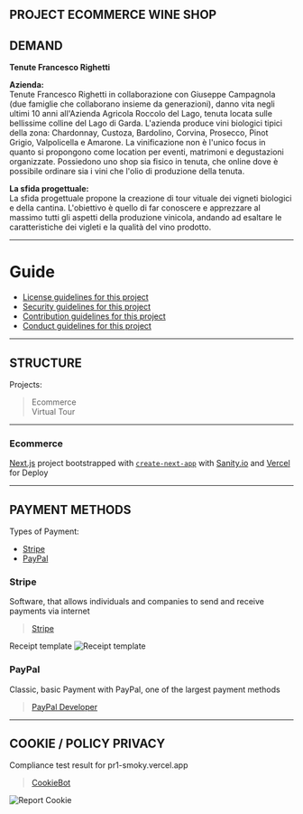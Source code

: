 ## PROJECT ECOMMERCE WINE SHOP

## DEMAND

**Tenute Francesco Righetti**

**Azienda:**
<br />
Tenute Francesco Righetti in collaborazione con Giuseppe
Campagnola (due famiglie che collaborano insieme da
generazioni), danno vita negli ultimi 10 anni all'Azienda Agricola
Roccolo del Lago, tenuta locata sulle bellissime colline del Lago
di Garda.
L'azienda produce vini biologici tipici della zona: Chardonnay,
Custoza, Bardolino, Corvina, Prosecco, Pinot Grigio, Valpolicella e
Amarone.
La vinificazione non è l'unico focus in quanto si propongono
come location per eventi, matrimoni e degustazioni organizzate.
Possiedono uno shop sia fisico in tenuta, che online dove è
possibile ordinare sia i vini che l'olio di produzione della tenuta.

**La sfida progettuale:**
<br />
La sfida progettuale propone la creazione di tour vituale dei vigneti biologici e della cantina.
L'obiettivo è quello di far conoscere e apprezzare al massimo tutti gli aspetti della
produzione vinicola, andando ad esaltare le caratteristiche dei vigleti e la qualità del vino
prodotto.

----------------------------------------------------------------

# Guide
* [License guidelines for this project](LICENSE)
* [Security guidelines for this project](docs/SECURITY.md)
* [Contribution guidelines for this project](docs/CONTRIBUTING.md)
* [Conduct guidelines for this project](docs/CODE_OF_CONDUCT.md)

----------------------------------------------------------------

## STRUCTURE
Projects:
> Ecommerce
> </br>
> Virtual Tour

----------------------------------------------------------------

### Ecommerce

[Next.js](https://nextjs.org/) project bootstrapped with [`create-next-app`](https://github.com/vercel/next.js/tree/canary/packages/create-next-app)
with [Sanity.io](https://sanity.io) and [Vercel](https://vercel.com/) for Deploy

----------------------------------------------------------------

## PAYMENT METHODS

Types of Payment:
- [Stripe](#stripe)
- [PayPal](#paypal)

### Stripe

Software, that allows individuals and companies to send and receive payments via internet
> <a href="https://stripe.com/it">Stripe</a>

Receipt template
![Receipt template](https://github.com/filippoerbisti/pr1/blob/master/docs/readme/assets/model-receive.PNG?raw=true)

### PayPal

Classic, basic Payment with PayPal, one of the largest payment methods
> <a href="https://developer.paypal.com/home">PayPal Developer</a>

----------------------------------------------------------------

## COOKIE / POLICY PRIVACY

Compliance test result for pr1-smoky.vercel.app
> <a href="https://www.cookiebot.com/it/">CookieBot</a>

![Report Cookie](https://github.com/filippoerbisti/pr1/blob/master/docs/readme/assets/report-cookie-website.jpg?raw=true)
